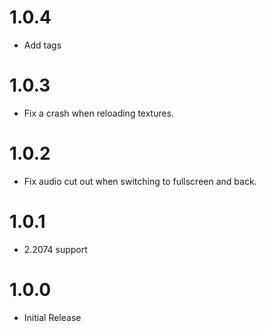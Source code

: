 # 1.0.4
- Add tags

# 1.0.3
- Fix a crash when reloading textures.

# 1.0.2
- Fix audio cut out when switching to fullscreen and back.

# 1.0.1
- 2.2074 support

# 1.0.0
- Initial Release
